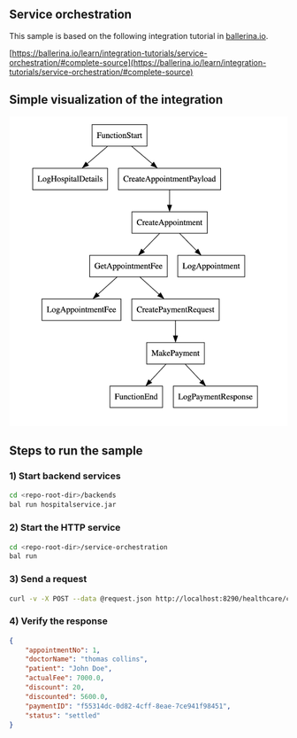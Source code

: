 ## Service orchestration
This sample is based on the following integration tutorial in [ballerina.io](https://ballerina.io).

[https://ballerina.io/learn/integration-tutorials/service-orchestration/#complete-source](https://ballerina.io/learn/integration-tutorials/service-orchestration/#complete-source)

## Simple visualization of the integration

<img src="./dataflow_graph.png">

## Steps to run the sample

### 1) Start backend services

```bash
cd <repo-root-dir>/backends
bal run hospitalservice.jar
```

### 2) Start the HTTP service

```bash
cd <repo-root-dir>/service-orchestration
bal run
```

### 3) Send a request
```sh
curl -v -X POST --data @request.json http://localhost:8290/healthcare/categories/surgery/reserve --header "Content-Type:application/json"
```

### 4) Verify the response
```json
{
    "appointmentNo": 1,
    "doctorName": "thomas collins",
    "patient": "John Doe",
    "actualFee": 7000.0,
    "discount": 20,
    "discounted": 5600.0,
    "paymentID": "f55314dc-0d82-4cff-8eae-7ce941f98451",
    "status": "settled"
}
```